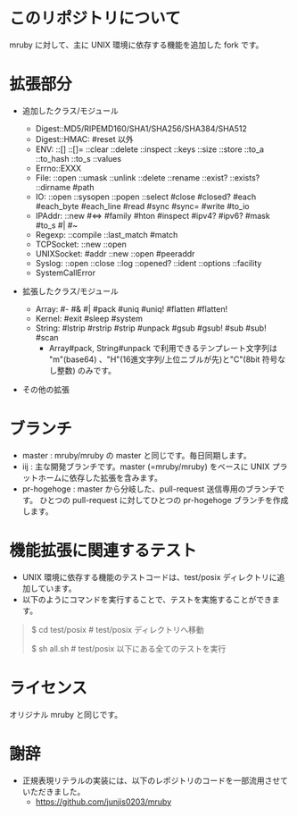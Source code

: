 # このリポジトリについて

mruby に対して、主に UNIX 環境に依存する機能を追加した fork です。


# 拡張部分

 * 追加したクラス/モジュール
   * Digest::MD5/RIPEMD160/SHA1/SHA256/SHA384/SHA512
   * Digest::HMAC: #reset 以外
   * ENV: ::[] ::[]= ::clear ::delete ::inspect ::keys ::size ::store
          ::to\_a ::to\_hash ::to\_s ::values
   * Errno::EXXX
   * File: ::open ::umask ::unlink ::delete ::rename ::exist? ::exists?
           ::dirname #path
   * IO: ::open ::sysopen ::popen ::select
         #close #closed? #each #each_byte #each_line #read #sync #sync=
         #write #to_io
   * IPAddr: ::new #<=> #family #hton #inspect #ipv4? #ipv6? #mask #to\_s #| #~
   * Regexp: ::compile ::last\_match #match
   * TCPSocket: ::new ::open
   * UNIXSocket: #addr ::new ::open #peeraddr
   * Syslog: ::open ::close ::log ::opened? ::ident ::options ::facility
   * SystemCallError

 * 拡張したクラス/モジュール
   * Array: #- #& #| #pack #uniq #uniq! #flatten #flatten!
   * Kernel: #exit #sleep #system
   * String: #lstrip #rstrip #strip #unpack #gsub #gsub! #sub #sub! #scan
     * Array#pack, String#unpack で利用できるテンプレート文字列は "m"(base64) 、"H"(16進文字列/上位ニブルが先)と"C"(8bit 符号なし整数) のみです。

 * その他の拡張


# ブランチ

 * master : mruby/mruby の master と同じです。毎日同期します。
 * iij : 主な開発ブランチです。master (=mruby/mruby) をベースに
   UNIX プラットホームに依存した拡張を含みます。
 * pr-hogehoge : master から分岐した、pull-request 送信専用のブランチです。
   ひとつの pull-request に対してひとつの pr-hogehoge ブランチを作成します。

# 機能拡張に関連するテスト

 * UNIX 環境に依存する機能のテストコードは、test/posix ディレクトリに追加しています。
 * 以下のようにコマンドを実行することで、テストを実施することができます。

> $ cd test/posix # test/posix ディレクトリへ移動
> 
> $ sh all.sh     # test/posix 以下にある全てのテストを実行

# ライセンス

オリジナル mruby と同じです。

# 謝辞
 * 正規表現リテラルの実装には、以下のレポジトリのコードを一部流用させていただきました。
    * https://github.com/junjis0203/mruby
